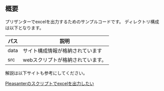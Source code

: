 ## 概要

プリザンターでexcelを出力するためのサンプルコードです。
ディレクトリ構成は以下となります。

| パス  | 説明                        |
|-----|---------------------------|
| data | サイト構成情報が格納されています  |
| src  | webスクリプトが格納されています。 |

解説は以下サイトも参考にしてください。

[Pleasanterのスクリプトでexcelを出力したい](https://qiita.com/yamada28go/items/c1f1617ee39844836139)
